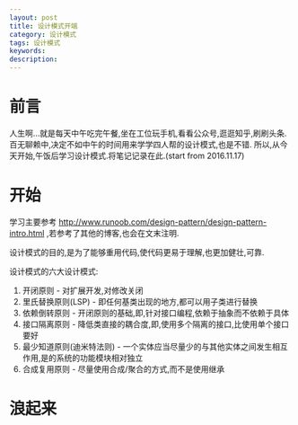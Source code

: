```yaml
---
layout: post
title: 设计模式开端
category: 设计模式
tags: 设计模式
keywords:
description:
---
```


# 前言
人生啊...就是每天中午吃完午餐,坐在工位玩手机,看看公众号,逛逛知乎,刷刷头条.百无聊赖中,决定不如中午的时间用来学学四人帮的设计模式,也是不错. 所以,从今天开始,午饭后学习设计模式.将笔记记录在此.(start from 2016.11.17)

# 开始
学习主要参考 http://www.runoob.com/design-pattern/design-pattern-intro.html ,若参考了其他的博客,也会在文末注明.

设计模式的目的,是为了能够重用代码,使代码更易于理解,也更加健壮,可靠.

设计模式的六大设计模式:

1. 开闭原则 - 对扩展开发,对修改关闭
2. 里氏替换原则(LSP) - 即任何基类出现的地方,都可以用子类进行替换
3. 依赖倒转原则 - 开闭原则的基础,即,针对接口编程,依赖于抽象而不依赖于具体
4. 接口隔离原则 - 降低类直接的耦合度,即,使用多个隔离的接口,比使用单个接口要好
5. 最少知道原则(迪米特法则) - 一个实体应当尽量少的与其他实体之间发生相互作用,是的系统的功能模块相对独立
6. 合成复用原则 - 尽量使用合成/聚合的方式,而不是使用继承

# 浪起来
